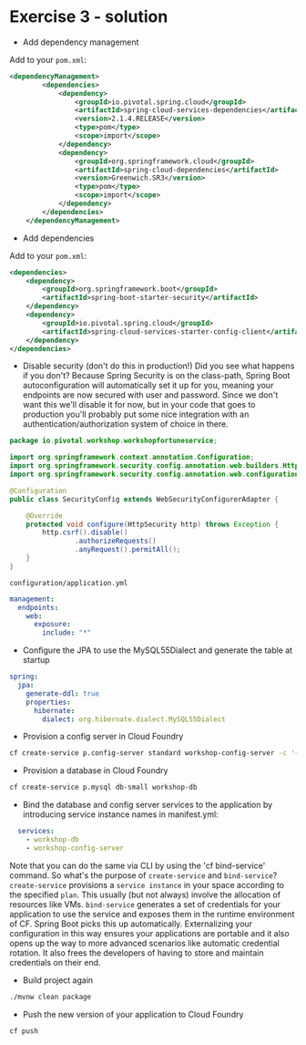 # Exercise 3 - solution 

* Add dependency management

Add to your `pom.xml`:

```xml
<dependencyManagement>
		<dependencies>
			<dependency>
				<groupId>io.pivotal.spring.cloud</groupId>
				<artifactId>spring-cloud-services-dependencies</artifactId>
				<version>2.1.4.RELEASE</version>
				<type>pom</type>
				<scope>import</scope>
			</dependency>
			<dependency>
				<groupId>org.springframework.cloud</groupId>
				<artifactId>spring-cloud-dependencies</artifactId>
				<version>Greenwich.SR3</version>
				<type>pom</type>
				<scope>import</scope>
			</dependency>
		</dependencies>
	</dependencyManagement>
```

* Add dependencies 

Add to your `pom.xml`:

```xml
<dependencies>
    <dependency>
        <groupId>org.springframework.boot</groupId>
        <artifactId>spring-boot-starter-security</artifactId>
    </dependency>
    <dependency>
        <groupId>io.pivotal.spring.cloud</groupId>
        <artifactId>spring-cloud-services-starter-config-client</artifactId>
    </dependency>
</dependencies>
```

* Disable security (don't do this in production!) Did you see what happens if you don't? Because Spring Security is on the class-path, Spring Boot autoconfiguration will automatically set it up for you, meaning your endpoints are now secured with user and password. Since we don't want this we'll disable it for now, but in your code that goes to production you'll probably put some nice integration with an authentication/authorization system of choice in there.

```java
package io.pivotal.workshop.workshopfortuneservice;

import org.springframework.context.annotation.Configuration;
import org.springframework.security.config.annotation.web.builders.HttpSecurity;
import org.springframework.security.config.annotation.web.configuration.WebSecurityConfigurerAdapter;

@Configuration
public class SecurityConfig extends WebSecurityConfigurerAdapter {

    @Override
    protected void configure(HttpSecurity http) throws Exception {
        http.csrf().disable()
                .authorizeRequests()
                .anyRequest().permitAll();
    }
}
```

`configuration/application.yml`

```yml
management:
  endpoints:
    web:
      exposure:
        include: "*"
```

* Configure the JPA to use the MySQL55Dialect and generate the table at startup

```yml
spring:
  jpa:
    generate-ddl: true
    properties:
      hibernate:
        dialect: org.hibernate.dialect.MySQL55Dialect
```

* Provision a config server in Cloud Foundry

```bash
cf create-service p.config-server standard workshop-config-server -c '{"git": { "uri": "https://github.com/dcaron/workshop-fortune-service.git", "searchPaths": "configuration", "label": "2-persistent-database-config-server" } }'
```

* Provision a database in Cloud Foundry

```bash
cf create-service p.mysql db-small workshop-db
```

* Bind the database and config server services to the application by introducing service instance names in manifest.yml:

```yml
  services:
    - workshop-db
    - workshop-config-server
```

Note that you can do the same via CLI by using the 'cf bind-service' command. So what's the purpose of `create-service` and `bind-service`? `create-service` provisions a `service instance` in your space according to the specified `plan`. This usually (but not always) involve the allocation of resources like VMs. `bind-service` generates a set of credentials for your application to use the service and exposes them in the runtime environment of CF. Spring Boot picks this up automatically. Externalizing your configuration in this way ensures your applications are portable and it also opens up the way to more advanced scenarios like automatic credential rotation. It also frees the developers of having to store and maintain credentials on their end.

* Build project again

```bash
./mvnw clean package
```

* Push the new version of your application to Cloud Foundry

```bash
cf push 
``` 